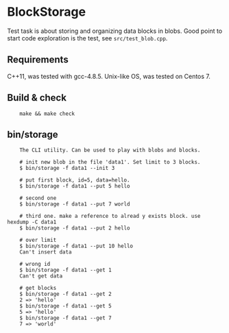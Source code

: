 BlockStorage
============

Test task is about storing and organizing data blocks in blobs. Good point to start code exploration is the test, see `src/test_blob.cpp`.

Requirements
------------

C++11, was tested with gcc-4.8.5.
Unix-like OS, was tested on Centos 7.

Build & check
-------------

        make && make check

bin/storage
-----------

        The CLI utility. Can be used to play with blobs and blocks.

        # init new blob in the file 'data1'. Set limit to 3 blocks.
        $ bin/storage -f data1 --init 3

        # put first block, id=5, data=hello.
        $ bin/storage -f data1 --put 5 hello

        # second one
        $ bin/storage -f data1 --put 7 world

        # third one. make a reference to alread y exists block. use hexdump -C data1
        $ bin/storage -f data1 --put 2 hello

        # over limit
        $ bin/storage -f data1 --put 10 hello
        Can't insert data

        # wrong id
        $ bin/storage -f data1 --get 1
        Can't get data

        # get blocks
        $ bin/storage -f data1 --get 2
        2 => 'hello'
        $ bin/storage -f data1 --get 5
        5 => 'hello'
        $ bin/storage -f data1 --get 7
        7 => 'world'
